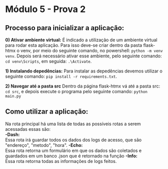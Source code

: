 # Módulo 5 - Prova 2
## Processo para inicializar a aplicação:
**0) Ativar ambiente virtual:**
É indicado a utilização de um ambiente virtual para rodar esta aplicação. Para isso deve-se criar dentro da pasta flask-htmx o venv, por meio do seguinte comando, no powershell:
`python -m venv venv`. Depois será necessário ativar esse ambiente, pelo seguinte comando: `cd venv\Scripts`, em seguida: `.\Activate`.</br>

**1) Instalando depedências:**
Para instalar as depedências devemos utilizar o seguinte comando: `pip install -r requirements.txt`.</br>

**2) Navegar até a pasta src**
Dentro da página flask-htmx vá até a pasta src: `cd src`, e depois execute o programa pelo seguinte comando: `python main.py`</br>

## Como utilizar a aplicação:

Na rota principal há uma lista de todas as possíveis rotas a serem acessadas essas são:</br>
**-Dash:**</br>
Essa rota irá guardar todos os dados dos logs de acesso, que são "endereço", "metodo", "hora".
**-Echo:**</br>
Essa rota retorna um formulário em que os dados são coletados e guardados em um banco .json que é retornado na função
**-Info:**</br>
Essa rota retorna todas as informações de logs feitos.







